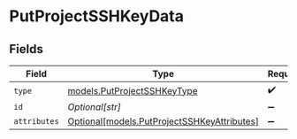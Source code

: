 # PutProjectSSHKeyData


## Fields

| Field                                                                                  | Type                                                                                   | Required                                                                               | Description                                                                            |
| -------------------------------------------------------------------------------------- | -------------------------------------------------------------------------------------- | -------------------------------------------------------------------------------------- | -------------------------------------------------------------------------------------- |
| `type`                                                                                 | [models.PutProjectSSHKeyType](../models/putprojectsshkeytype.md)                       | :heavy_check_mark:                                                                     | N/A                                                                                    |
| `id`                                                                                   | *Optional[str]*                                                                        | :heavy_minus_sign:                                                                     | N/A                                                                                    |
| `attributes`                                                                           | [Optional[models.PutProjectSSHKeyAttributes]](../models/putprojectsshkeyattributes.md) | :heavy_minus_sign:                                                                     | N/A                                                                                    |